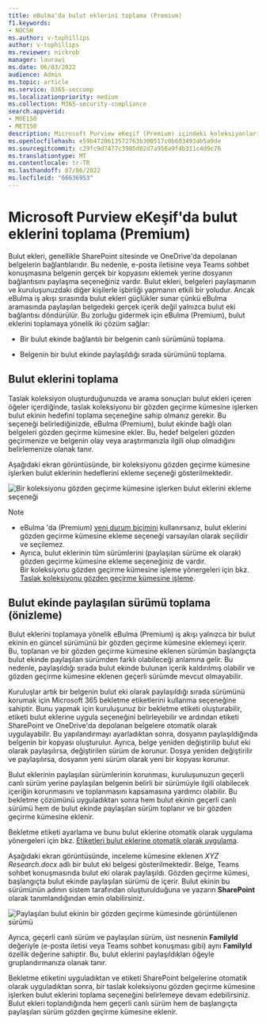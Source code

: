 ```yaml
---
title: eBulma'da bulut eklerini toplama (Premium)
f1.keywords:
- NOCSH
ms.author: v-tophillips
author: v-tophillips
ms.reviewer: nickrob
manager: laurawi
ms.date: 06/03/2022
audience: Admin
ms.topic: article
ms.service: O365-seccomp
ms.localizationpriority: medium
ms.collection: M365-security-compliance
search.appverid:
- MOE150
- MET150
description: Microsoft Purview eKeşif (Premium) içindeki koleksiyonları kullanarak bir araştırmada veya olayda gözden geçirmek üzere bulut eklerini toplayın.
ms.openlocfilehash: e59b4720613572763b300517c0b603493ab5a9de
ms.sourcegitcommit: c29fc9d7477c3985d02d7a956a9f4b311c4d9c76
ms.translationtype: MT
ms.contentlocale: tr-TR
ms.lasthandoff: 07/06/2022
ms.locfileid: "66636953"
---
```

# <a name="collect-cloud-attachments-in-microsoft-purview-ediscovery-premium"></a>Microsoft Purview eKeşif'da bulut eklerini toplama (Premium)

Bulut ekleri, genellikle SharePoint sitesinde ve OneDrive'da depolanan belgelerin bağlantılarıdır. Bu nedenle, e-posta iletisine veya Teams sohbet konuşmasına belgenin gerçek bir kopyasını eklemek yerine dosyanın bağlantısını paylaşma seçeneğiniz vardır. Bulut ekleri, belgeleri paylaşmanın ve kuruluşunuzdaki diğer kişilerle işbirliği yapmanın etkili bir yoludur. Ancak eBulma iş akışı sırasında bulut ekleri güçlükler sunar çünkü eBulma aramasında paylaşılan belgedeki gerçek içerik değil yalnızca bulut eki bağlantısı döndürülür. Bu zorluğu gidermek için eBulma (Premium), bulut eklerini toplamaya yönelik iki çözüm sağlar:  

- Bir bulut ekinde bağlantılı bir belgenin canlı sürümünü toplama.

- Belgenin bir bulut ekinde paylaşıldığı sırada sürümünü toplama.

## <a name="collecting-cloud-attachments"></a>Bulut eklerini toplama

Taslak koleksiyon oluşturduğunuzda ve arama sonuçları bulut ekleri içeren öğeler içerdiğinde, taslak koleksiyonu bir gözden geçirme kümesine işlerken bulut ekinin hedefini toplama seçeneğine sahip olmanız gerekir. Bu seçeneği belirlediğinizde, eBulma (Premium), bulut ekinde bağlı olan belgeleri gözden geçirme kümesine ekler. Bu, hedef belgeleri gözden geçirmenize ve belgenin olay veya araştırmanızla ilgili olup olmadığını belirlemenize olanak tanır.

Aşağıdaki ekran görüntüsünde, bir koleksiyonu gözden geçirme kümesine işlerken bulut eklerinin hedeflerini ekleme seçeneği gösterilmektedir.

![Bir koleksiyonu gözden geçirme kümesine işlerken bulut eklerini ekleme seçeneği](../media/CollectCloudAttachments1.png)

> [!NOTE]
>- eBulma 'da (Premium) [yeni durum biçimini](advanced-ediscovery-new-case-format.md) kullanırsanız, bulut eklerini gözden geçirme kümesine ekleme seçeneği varsayılan olarak seçilidir ve seçilemez.<br/>
>- Ayrıca, bulut eklerinin tüm sürümlerini (paylaşılan sürüme ek olarak) gözden geçirme kümesine ekleme seçeneğiniz de vardır.  
Bir koleksiyonu gözden geçirme kümesine işleme yönergeleri için bkz. [Taslak koleksiyonu gözden geçirme kümesine işleme](commit-draft-collection.md).

## <a name="collecting-the-version-shared-in-a-cloud-attachment-preview"></a>Bulut ekinde paylaşılan sürümü toplama (önizleme)

Bulut eklerini toplamaya yönelik eBulma (Premium) iş akışı yalnızca bir bulut ekinin en güncel sürümünü bir gözden geçirme kümesine eklemeyi içerir. Bu, toplanan ve bir gözden geçirme kümesine eklenen sürümün başlangıçta bulut ekinde paylaşılan sürümden farklı olabileceği anlamına gelir. Bu nedenle, paylaşıldığı sırada bulut ekinde bulunan içerik kaldırılmış olabilir ve gözden geçirme kümesine eklenen geçerli sürümde mevcut olmayabilir.

Kuruluşlar artık bir belgenin bulut eki olarak paylaşıldığı sırada sürümünü korumak için Microsoft 365 bekletme etiketlerini kullanma seçeneğine sahiptir. Bunu yapmak için kuruluşunuz bir bekletme etiketi oluşturabilir, etiketi bulut eklerine uygula seçeneğini belirleyebilir ve ardından etiketi SharePoint ve OneDrive'da depolanan belgelere otomatik olarak uygulayabilir. Bu yapılandırmayı ayarladıktan sonra, dosyanın paylaşıldığında belgenin bir kopyası oluşturulur. Ayrıca, belge yeniden değiştirilip bulut eki olarak paylaşılırsa, değiştirilen sürüm de korunur. Dosya yeniden değiştirilir ve paylaşılırsa, dosyanın yeni sürüm olarak yeni bir kopyası korunur.

Bulut eklerinin paylaşılan sürümlerinin korunması, kuruluşunuzun geçerli canlı sürüm yerine paylaşılan belgenin belirli bir sürümüyle ilgili olabilecek içeriğin korunmasını ve toplanmasını kapsamasına yardımcı olabilir. Bu bekletme çözümünü uyguladıktan sonra hem bulut ekinin geçerli canlı sürümü hem de bulut ekinde paylaşılan sürüm toplanır ve bir gözden geçirme kümesine eklenir.

Bekletme etiketi ayarlama ve bunu bulut eklerine otomatik olarak uygulama yönergeleri için bkz. [Etiketleri bulut eklerine otomatik olarak uygulama](apply-retention-labels-automatically.md#auto-apply-labels-to-cloud-attachments).

Aşağıdaki ekran görüntüsünde, inceleme kümesine eklenen *XYZ Research.docx* adlı bir bulut eki belgesi gösterilmektedir. Belge, Teams sohbet konuşmasında bulut eki olarak paylaşıldı. Gözden geçirme kümesi, başlangıçta bulut ekinde paylaşılan sürümü de içerir. Bulut ekinin bu sürümünün adının sistem tarafından oluşturulduğuna ve yazarın **SharePoint** olarak tanımlandığından emin olabilirsiniz.

![Paylaşılan bulut ekinin bir gözden geçirme kümesinde görüntülenen sürümü](../media/CollectCloudAttachments2.png)

Ayrıca, geçerli canlı sürüm ve paylaşılan sürüm, üst nesnenin **FamilyId** değeriyle (e-posta iletisi veya Teams sohbet konuşması gibi) aynı **FamilyId** özellik değerine sahiptir. Bu, bulut eklerini paylaşıldıkları öğeyle gruplandırmanıza olanak tanır.

Bekletme etiketini uyguladıktan ve etiketi SharePoint belgelerine otomatik olarak uyguladıktan sonra, bir taslak koleksiyonu gözden geçirme kümesine işlerken bulut eklerini toplama seçeneğini belirlemeye devam edebilirsiniz. Bulut ekleri toplandığında hem geçerli canlı sürüm hem de başlangıçta paylaşılan sürüm gözden geçirme kümesine eklenir.
